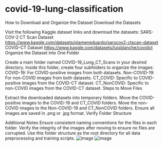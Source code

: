 # covid-19-lung-classification
How to Download and Organize the Dataset
Download the Datasets

Visit the following Kaggle dataset links and download the datasets:
SARS-COV-2 CT Scan Dataset
https://www.kaggle.com/datasets/plameneduardo/sarscov2-ctscan-dataset
COVID-CT Dataset
https://www.kaggle.com/datasets/luisblanche/covidct
Organize the Dataset into One Folder

Create a main folder named COVID-19_Lung_CT_Scans in your desired directory.
Inside this folder, create four subfolders to organize the images:
COVID-19: For COVID-positive images from both datasets.
Non-COVID-19: For non-COVID images from both datasets.
CT_COVID: Specific to COVID-positive images from the COVID-CT dataset.
CT_NonCOVID: Specific to non-COVID images from the COVID-CT dataset.
Steps to Move Files

Extract the downloaded datasets into temporary folders.
Move the COVID-positive images to the COVID-19 and CT_COVID folders.
Move the non-COVID images to the Non-COVID-19 and CT_NonCOVID folders.
Ensure all images are saved in .png or .jpg format.
Verify Folder Structure


Additional Notes
Ensure consistent naming conventions for the files in each folder.
Verify the integrity of the images after moving to ensure no files are corrupted.
Use this folder structure as the root directory for all data preprocessing and training scripts.
![image](https://github.com/user-attachments/assets/c507725e-f7a2-49e7-9061-428c9e446ca3)
![image](https://github.com/user-attachments/assets/557793ff-f49c-40da-b8cf-9ba71bd5ad47)

